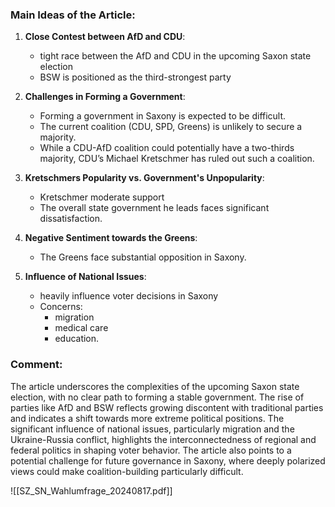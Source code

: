 
### Main Ideas of the Article:

1. **Close Contest between AfD and CDU**:
	- tight race between the AfD and CDU in the upcoming Saxon state election
	- BSW is positioned as the third-strongest party
    
2. **Challenges in Forming a Government**:
	- Forming a government in Saxony is expected to be difficult.
	- The current coalition (CDU, SPD, Greens) is unlikely to secure a majority.
	- While a CDU-AfD coalition could potentially have a two-thirds majority, CDU’s Michael Kretschmer has ruled out such a coalition.
    
3. **Kretschmers Popularity vs. Government's Unpopularity**:
	- Kretschmer moderate support
	- The overall state government he leads faces significant dissatisfaction.
    
4. **Negative Sentiment towards the Greens**:
	- The Greens face substantial opposition in Saxony.
    
5. **Influence of National Issues**:
	- heavily influence voter decisions in Saxony
	- Concerns:
		- migration
		- medical care
		- education.

### Comment:

The article underscores the complexities of the upcoming Saxon state election, with no clear path to forming a stable government. The rise of parties like AfD and BSW reflects growing discontent with traditional parties and indicates a shift towards more extreme political positions. The significant influence of national issues, particularly migration and the Ukraine-Russia conflict, highlights the interconnectedness of regional and federal politics in shaping voter behavior. The article also points to a potential challenge for future governance in Saxony, where deeply polarized views could make coalition-building particularly difficult.

![[SZ_SN_Wahlumfrage_20240817.pdf]]

